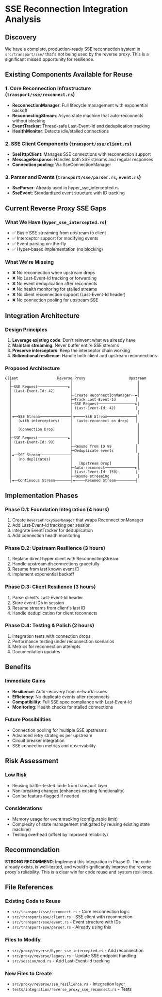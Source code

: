 # SSE Reconnection Integration Analysis

## Discovery
We have a complete, production-ready SSE reconnection system in `src/transport/sse/` that's not being used by the reverse proxy. This is a significant missed opportunity for resilience.

## Existing Components Available for Reuse

### 1. Core Reconnection Infrastructure (`transport/sse/reconnect.rs`)
- **ReconnectionManager**: Full lifecycle management with exponential backoff
- **ReconnectingStream**: Async state machine that auto-reconnects without blocking
- **EventTracker**: Thread-safe Last-Event-Id and deduplication tracking
- **HealthMonitor**: Detects idle/stalled connections

### 2. SSE Client Components (`transport/sse/client.rs`)
- **SseHttpClient**: Manages SSE connections with reconnection support
- **MessageResponse**: Handles both SSE streams and regular responses
- **Connection pooling**: Via SseConnectionManager

### 3. Parser and Events (`transport/sse/parser.rs`, `event.rs`)
- **SseParser**: Already used in hyper_sse_intercepted.rs
- **SseEvent**: Standardized event structure with ID tracking

## Current Reverse Proxy SSE Gaps

### What We Have (`hyper_sse_intercepted.rs`)
- ✅ Basic SSE streaming from upstream to client
- ✅ Interceptor support for modifying events
- ✅ Event parsing on-the-fly
- ✅ Hyper-based implementation (no blocking)

### What We're Missing
- ❌ No reconnection when upstream drops
- ❌ No Last-Event-Id tracking or forwarding
- ❌ No event deduplication after reconnects
- ❌ No health monitoring for stalled streams
- ❌ No client reconnection support (Last-Event-Id header)
- ❌ No connection pooling for upstream SSE

## Integration Architecture

### Design Principles
1. **Leverage existing code**: Don't reinvent what we already have
2. **Maintain streaming**: Never buffer entire SSE streams
3. **Preserve interceptors**: Keep the interceptor chain working
4. **Bidirectional resilience**: Handle both client and upstream reconnections

### Proposed Architecture

```
Client                  Reverse Proxy                    Upstream
  │                           │                              │
  ├─SSE Request──────────────►│                              │
  │ (Last-Event-Id: 42)       │                              │
  │                           ├─Create ReconnectionManager──►│
  │                           ├─Track Last-Event-Id         │
  │                           ├─SSE Request─────────────────►│
  │                           │ (Last-Event-Id: 42)         │
  │                           │                              │
  │◄──SSE Stream──────────────┤◄─────SSE Stream─────────────┤
  │   (with interceptors)     │  (auto-reconnect on drop)   │
  │                           │                              │
  │   [Connection Drop]       │                              │
  │                           │                              │
  ├─SSE Request──────────────►│                              │
  │ (Last-Event-Id: 99)       │                              │
  │                           ├─Resume from ID 99           │
  │                           ├─Deduplicate events          │
  │◄──SSE Stream──────────────┤                              │
  │   (no duplicates)         │                              │
  │                           │   [Upstream Drop]            │
  │                           ├─Auto-reconnect──────────────►│
  │                           │ (Last-Event-Id: 150)        │
  │                           ├─Resume streaming             │
  │◄──Continuous Stream───────┤◄─────Resumed Stream─────────┤
```

## Implementation Phases

### Phase D.1: Foundation Integration (4 hours)
1. Create `ReverseProxySseManager` that wraps ReconnectionManager
2. Add Last-Event-Id tracking per session
3. Integrate EventTracker for deduplication
4. Add connection health monitoring

### Phase D.2: Upstream Resilience (3 hours)
1. Replace direct hyper client with ReconnectingStream
2. Handle upstream disconnections gracefully
3. Resume from last known event ID
4. Implement exponential backoff

### Phase D.3: Client Resilience (3 hours)
1. Parse client's Last-Event-Id header
2. Store event IDs in session
3. Resume streams from client's last ID
4. Handle deduplication for client reconnects

### Phase D.4: Testing & Polish (2 hours)
1. Integration tests with connection drops
2. Performance testing under reconnection scenarios
3. Metrics for reconnection attempts
4. Documentation updates

## Benefits

### Immediate Gains
- **Resilience**: Auto-recovery from network issues
- **Efficiency**: No duplicate events after reconnects
- **Compatibility**: Full SSE spec compliance with Last-Event-Id
- **Monitoring**: Health checks for stalled connections

### Future Possibilities
- Connection pooling for multiple SSE upstreams
- Advanced retry strategies per upstream
- Circuit breaker integration
- SSE connection metrics and observability

## Risk Assessment

### Low Risk
- Reusing battle-tested code from transport layer
- Non-breaking changes (enhances existing functionality)
- Can be feature-flagged if needed

### Considerations
- Memory usage for event tracking (configurable limit)
- Complexity of state management (mitigated by reusing existing state machine)
- Testing overhead (offset by improved reliability)

## Recommendation

**STRONG RECOMMEND**: Implement this integration in Phase D. The code already exists, is well-tested, and would significantly improve the reverse proxy's reliability. This is a clear win for code reuse and system resilience.

## File References

### Existing Code to Reuse
- `src/transport/sse/reconnect.rs` - Core reconnection logic
- `src/transport/sse/client.rs` - SSE client with reconnection
- `src/transport/sse/event.rs` - Event structure with IDs
- `src/transport/sse/parser.rs` - Already using this

### Files to Modify
- `src/proxy/reverse/hyper_sse_intercepted.rs` - Add reconnection
- `src/proxy/reverse/legacy.rs` - Update SSE endpoint handling
- `src/session/mod.rs` - Add Last-Event-Id tracking

### New Files to Create
- `src/proxy/reverse/sse_resilience.rs` - Integration layer
- `tests/integration/reverse_proxy_sse_reconnect.rs` - Tests